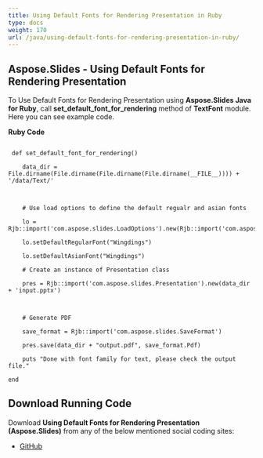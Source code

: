 ```yaml
---
title: Using Default Fonts for Rendering Presentation in Ruby
type: docs
weight: 170
url: /java/using-default-fonts-for-rendering-presentation-in-ruby/
---
```


## **Aspose.Slides - Using Default Fonts for Rendering Presentation**
To Use Default Fonts for Rendering Presentation using **Aspose.Slides Java for Ruby**, call **set_default_font_for_rendering** method of **TextFont** module. Here you can see example code.

**Ruby Code**

```

 def set_default_font_for_rendering()

    data_dir = File.dirname(File.dirname(File.dirname(File.dirname(__FILE__)))) + '/data/Text/'



    # Use load options to define the default regualr and asian fonts                               

    lo = Rjb::import('com.aspose.slides.LoadOptions').new(Rjb::import('com.aspose.slides.LoadFormat').Auto)                                           

    lo.setDefaultRegularFont("Wingdings")                                                         

    lo.setDefaultAsianFont("Wingdings") 

    # Create an instance of Presentation class

    pres = Rjb::import('com.aspose.slides.Presentation').new(data_dir + 'input.pptx')



    # Generate PDF 

    save_format = Rjb::import('com.aspose.slides.SaveFormat')

    pres.save(data_dir + "output.pdf", save_format.Pdf)

    puts "Done with font family for text, please check the output file."

end

```
## **Download Running Code**
Download **Using Default Fonts for Rendering Presentation (Aspose.Slides)** from any of the below mentioned social coding sites:

- [GitHub](https://github.com/aspose-slides/Aspose.Slides-for-Java/blob/master/Plugins/Aspose_Slides_Java_for_Ruby/lib/asposeslidesjava/Text/textfont.rb)
